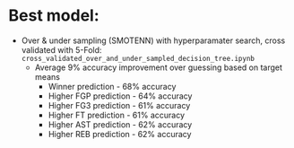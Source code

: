 # Best model:

- Over & under sampling (SMOTENN) with hyperparamater search, cross validated with 5-Fold: `cross_validated_over_and_under_sampled_decision_tree.ipynb`
    - Average 9% accuracy improvement over guessing based on target means
        - Winner prediction - 68% accuracy
        - Higher FGP prediction - 64% accuracy
        - Higher FG3 prediction - 61% accuracy
        - Higher FT prediction - 61% accuracy
        - Higher AST prediction - 62% accuracy
        - Higher REB prediction - 62% accuracy
